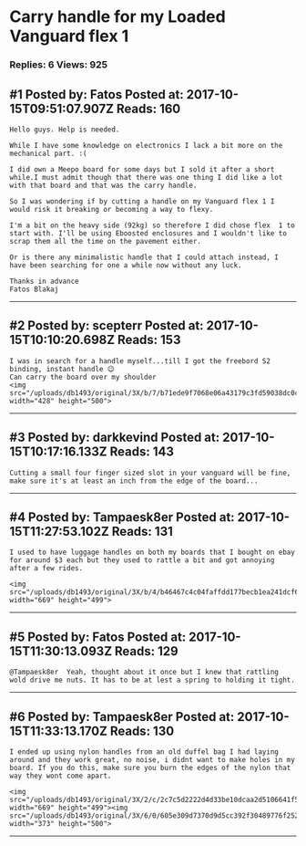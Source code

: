 # Carry handle for my Loaded Vanguard flex 1

### Replies: 6 Views: 925

## \#1 Posted by: Fatos Posted at: 2017-10-15T09:51:07.907Z Reads: 160

```
Hello guys. Help is needed.

While I have some knowledge on electronics I lack a bit more on the mechanical part. :(

I did own a Meepo board for some days but I sold it after a short while.I must admit though that there was one thing I did like a lot with that board and that was the carry handle. 

So I was wondering if by cutting a handle on my Vanguard flex 1 I would risk it breaking or becoming a way to flexy. 

I'm a bit on the heavy side (92kg) so therefore I did chose flex  1 to start with. I'll be using Eboosted enclosures and I wouldn't like to scrap them all the time on the pavement either.  

Or is there any minimalistic handle that I could attach instead, I have been searching for one a while now without any luck.

Thanks in advance 
Fatos Blakaj
```

---
## \#2 Posted by: scepterr Posted at: 2017-10-15T10:10:20.698Z Reads: 153

```
I was in search for a handle myself...till I got the freebord S2 binding, instant handle 😉
Can carry the board over my shoulder
<img src="/uploads/db1493/original/3X/b/7/b71ede9f7068e06a43179c3fd59038dc0c5c8e56.jpg" width="428" height="500">
```

---
## \#3 Posted by: darkkevind Posted at: 2017-10-15T10:17:16.133Z Reads: 143

```
Cutting a small four finger sized slot in your vanguard will be fine, make sure it's at least an inch from the edge of the board...
```

---
## \#4 Posted by: Tampaesk8er Posted at: 2017-10-15T11:27:53.102Z Reads: 131

```
I used to have luggage handles on both my boards that I bought on ebay for around $3 each but they used to rattle a bit and got annoying after a few rides.

<img src="/uploads/db1493/original/3X/b/4/b46467c4c04faffdd177becb1ea241dcf6083b1f.JPG" width="669" height="499">
```

---
## \#5 Posted by: Fatos Posted at: 2017-10-15T11:30:13.093Z Reads: 129

```
@Tampaesk8er  Yeah, thought about it once but I knew that rattling wold drive me nuts. It has to be at lest a spring to holding it tight.
```

---
## \#6 Posted by: Tampaesk8er Posted at: 2017-10-15T11:33:13.170Z Reads: 130

```
I ended up using nylon handles from an old duffel bag I had laying around and they work great, no noise, i didnt want to make holes in my board. If you do this, make sure you burn the edges of the nylon that way they wont come apart.

<img src="/uploads/db1493/original/3X/2/c/2c7c5d2222d4d33be10dcaa2d5106641f592a13f.JPG" width="669" height="499"><img src="/uploads/db1493/original/3X/6/0/605e309d7370d9d5cc392f30489776f25208bba5.JPG" width="373" height="500">
```

---
